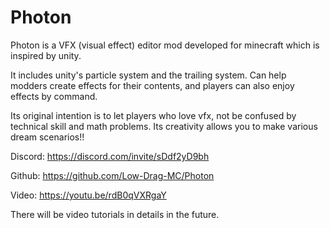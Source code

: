 # Photon
Photon is a VFX (visual effect) editor mod developed for minecraft which is inspired by unity.

It includes unity's particle system and the trailing system. Can help modders create effects for their contents, and players can also enjoy effects by command.

Its original intention is to let players who love vfx, not be confused by technical skill and math problems. Its creativity allows you to make various dream scenarios!!



Discord: https://discord.com/invite/sDdf2yD9bh

Github: https://github.com/Low-Drag-MC/Photon

Video: https://youtu.be/rdB0qVXRgaY



There will be video tutorials in details in the future.
